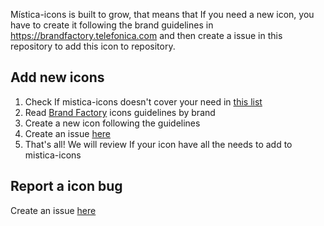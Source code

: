 Mística-icons is built to grow, that means that If you need a new icon, you have to create it following the brand guidelines in https://brandfactory.telefonica.com and then create a issue in this repository to add this icon to repository.

## Add new icons
1. Check If mistica-icons doesn't cover your need in [this list](https://github.com/Telefonica/mistica-icons/blob/production/README.md)
2. Read [Brand Factory](https://brandfactory.telefonica.com) icons guidelines by brand
3. Create a new icon following the guidelines
4. Create an issue [here](https://github.com/Telefonica/mistica-icons/issues/new?assignees=&labels=%E2%9C%A8+Icon+request&template=icon_request.md&title=)
5. That's all! We will review If your icon have all the needs to add to mistica-icons

## Report a icon bug
Create an issue [here](https://github.com/Telefonica/mistica-icons/issues/new?assignees=yceballost&labels=Bug+%F0%9F%90%9E&template=bug_report.md&title=)
